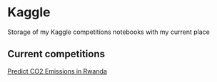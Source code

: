 # Kaggle

Storage of my Kaggle competitions notebooks with my current place

## Current competitions
[Predict CO2 Emissions in Rwanda](https://github.com/chuvalniy/Kaggle/tree/main/Predict%20CO2%20Emissions%20in%20Rwanda)
